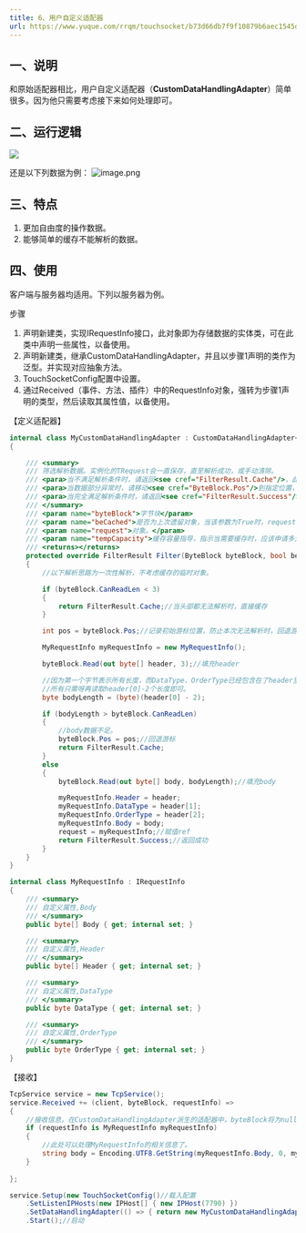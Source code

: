 ```yaml
---
title: 6、用户自定义适配器
url: https://www.yuque.com/rrqm/touchsocket/b73d66db7f9f10879b6aec1545d0f5c0
---
```


<a name="zLtDH"></a>

## 一、说明

和原始适配器相比，用户自定义适配器（**CustomDataHandlingAdapter**）简单很多。因为他只需要考虑接下来如何处理即可。

<a name="ndiFD"></a>

## 二、运行逻辑

![](..\\..\assets\b73d66db7f9f10879b6aec1545d0f5c0\1647776312193-708c1279-bb26-4b14-9b02-101a52842f7f.jpeg)

还是以下列数据为例：
![image.png](..\\..\assets\b73d66db7f9f10879b6aec1545d0f5c0\1647773256141-7f755f40-2682-4ff2-a97a-57187839a89c.png)

<a name="eCz77"></a>

## 三、特点

1. 更加自由度的操作数据。
2. 能够简单的缓存不能解析的数据。

<a name="S5MfM"></a>

## 四、使用

客户端与服务器均适用。下列以服务器为例。

步骤

1. 声明新建类，实现IRequestInfo接口，此对象即为存储数据的实体类，可在此类中声明一些属性，以备使用。
2. 声明新建类，继承CustomDataHandlingAdapter，并且以步骤1声明的类作为泛型。并实现对应抽象方法。
3. TouchSocketConfig配置中设置。
4. 通过Received（事件、方法、插件）中的RequestInfo对象，强转为步骤1声明的类型，然后读取其属性值，以备使用。

【定义适配器】

```csharp
internal class MyCustomDataHandlingAdapter : CustomDataHandlingAdapter<MyRequestInfo>
{

    /// <summary>
    /// 筛选解析数据。实例化的TRequest会一直保存，直至解析成功，或手动清除。
    /// <para>当不满足解析条件时，请返回<see cref="FilterResult.Cache"/>，此时会保存<see cref="ByteBlock.CanReadLen"/>的数据</para>
    /// <para>当数据部分异常时，请移动<see cref="ByteBlock.Pos"/>到指定位置，然后返回<see cref="FilterResult.GoOn"/></para>
    /// <para>当完全满足解析条件时，请返回<see cref="FilterResult.Success"/>最后将<see cref="ByteBlock.Pos"/>移至指定位置。</para>
    /// </summary>
    /// <param name="byteBlock">字节块</param>
    /// <param name="beCached">是否为上次遗留对象，当该参数为True时，request也将是上次实例化的对象。</param>
    /// <param name="request">对象。</param>
    /// <param name="tempCapacity">缓存容量指导，指示当需要缓存时，应该申请多大的内存。</param>
    /// <returns></returns>
    protected override FilterResult Filter(ByteBlock byteBlock, bool beCached, ref MyRequestInfo request, ref int tempCapacity)
    {
        //以下解析思路为一次性解析，不考虑缓存的临时对象。

        if (byteBlock.CanReadLen < 3)
        {
            return FilterResult.Cache;//当头部都无法解析时，直接缓存
        }

        int pos = byteBlock.Pos;//记录初始游标位置，防止本次无法解析时，回退游标。

        MyRequestInfo myRequestInfo = new MyRequestInfo();

        byteBlock.Read(out byte[] header, 3);//填充header

        //因为第一个字节表示所有长度，而DataType、OrderType已经包含在了header里面。
        //所有只需呀再读取header[0]-2个长度即可。
        byte bodyLength = (byte)(header[0] - 2);

        if (bodyLength > byteBlock.CanReadLen)
        {
            //body数据不足。
            byteBlock.Pos = pos;//回退游标
            return FilterResult.Cache;
        }
        else
        {
            byteBlock.Read(out byte[] body, bodyLength);//填充body

            myRequestInfo.Header = header;
            myRequestInfo.DataType = header[1];
            myRequestInfo.OrderType = header[2];
            myRequestInfo.Body = body;
            request = myRequestInfo;//赋值ref
            return FilterResult.Success;//返回成功
        }
    }
}

internal class MyRequestInfo : IRequestInfo
{
    /// <summary>
    /// 自定义属性,Body
    /// </summary>
    public byte[] Body { get; internal set; }

    /// <summary>
    /// 自定义属性,Header
    /// </summary>
    public byte[] Header { get; internal set; }

    /// <summary>
    /// 自定义属性,DataType
    /// </summary>
    public byte DataType { get; internal set; }

    /// <summary>
    /// 自定义属性,OrderType
    /// </summary>
    public byte OrderType { get; internal set; }
}
```

【接收】

```csharp
TcpService service = new TcpService();
service.Received += (client, byteBlock, requestInfo) =>
{
    //接收信息，在CustomDataHandlingAdapter派生的适配器中，byteBlock将为null，requestInfo将为适配器定义的泛型
    if (requestInfo is MyRequestInfo myRequestInfo)
    {
        //此处可以处理MyRequestInfo的相关信息了。
        string body = Encoding.UTF8.GetString(myRequestInfo.Body, 0, myRequestInfo.Body.Length);
    }
  
};

service.Setup(new TouchSocketConfig()//载入配置     
    .SetListenIPHosts(new IPHost[] { new IPHost(7790) })
    .SetDataHandlingAdapter(() => { return new MyCustomDataHandlingAdapter(); }))//配置适配器
    .Start();//启动
```
